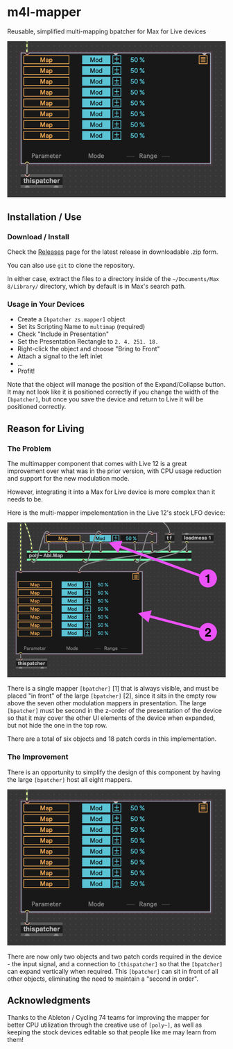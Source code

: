 # m4l-mapper
Reusable, simplified multi-mapping bpatcher for Max for Live devices

![zs.mapper](support/zs.mapper.png)

## Installation / Use

### Download / Install
Check the [Releases](https://github.com/zsteinkamp/m4l-zs.mapper/releases) page for the latest release in downloadable .zip form.

You can also use `git` to clone the repository.

In either case, extract the files to a directory inside of the `~/Documents/Max 8/Library/` directory, which by default is in Max's search path.

### Usage in Your Devices

* Create a `[bpatcher zs.mapper]` object
* Set its Scripting Name to `multimap` (required)
* Check "Include in Presentation"
* Set the Presentation Rectangle to `2. 4. 251. 18.`
* Right-click the object and choose "Bring to Front"
* Attach a signal to the left inlet
* ...
* Profit!

Note that the object will manage the position of the Expand/Collapse button. It may not look like it is positioned correctly if you change the width of the `[bpatcher]`, but once you save the device and return to Live it will be positioned correctly.

## Reason for Living

### The Problem
The multimapper component that comes with Live 12 is a great improvement over what was in the prior version, with CPU usage reduction and support for the new modulation mode.

However, integrating it into a Max for Live device is more complex than it needs to be. 

Here is the multi-mapper impelementation in the Live 12's stock LFO device:

![The implementation as shipped with Live 12](support/stock_lfo.png)

There is a single mapper `[bpatcher]` [1] that is always visible, and must be placed "in front" of the large `[bpatcher]` [2], since it sits in the empty row above the seven other modulation mappers in presentation. The large `[bpatcher]` must be second in the z-order of the presentation of the device so that it may cover the other UI elements of the device when expanded, but not hide the one in the top row.

There are a total of six objects and 18 patch cords in this implementation.

### The Improvement
There is an opportunity to simplify the design of this component by having the large `[bpatcher]` host all eight mappers.

![The improvement](support/zs.mapper.png)

There are now only two objects and two patch cords required in the device - the input signal, and a connection to `[thispatcher]` so that the `[bpatcher]` can expand vertically when required. This `[bpatcher]` can sit in front of all other objects, eliminating the need to maintain a "second in order". 

## Acknowledgments
Thanks to the Ableton / Cycling 74 teams for improving the mapper for better CPU utilization through the creative use of `[poly~]`, as well as keeping the stock devices editable so that people like me may learn from them!
